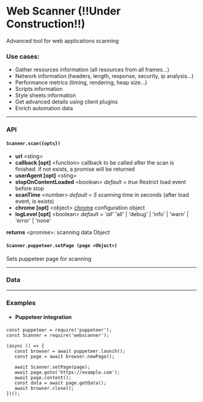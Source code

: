 
# Web Scanner (!!Under Construction!!)
Advanced tool for web applications scanning
### Use cases:
- Gather resources information (all resources from all frames...)
- Network information (headers, length, response, security, ip analysis...)
- Performance metrics (timing, rendering, heap size...)
- Scripts information
- Style sheets information
- Get advanced details using client plugins
- Enrich automation data

---

### API

#### `Scanner.scan({opts})`
   - **url** \<sting> 
   - **callback [opt]** \<function>
   callback to be called after the scan is finished. if not exists, a promise will be returned
   - **userAgent [opt]** \<sting>
   - **stopOnContentLoaded** \<boolean> *default = true*
   Restrict load event before stop
   - **scanTime** \<number> *default = 5* 
   scanning time in seconds (after load event, is exists)
   -  **chrome  [opt]** \<object>
   [chrome](https://github.com/GoogleChrome/chrome-launcher) configuration object
   - **logLevel  [opt]**  \<boolean> *default = 'all'*
      'all' | 'debug' | 'info' | 'warn' | 'error' | 'none'
      	   
   **returns** \<promise>: scanning data Object  


#### `Scanner.puppeteer.setPage (page <Object>)` 

Sets puppeteer page for scanning

---

### Data

---

### Examples

- #### Puppeteer integration 
 ````
const puppeteer = require('puppeteer');
const Scanner = require('webscanner');

(async () => {
    const browser = await puppeteer.launch();
    const page = await browser.newPage();
    
    await Scanner.setPage(page);
    await page.goto('https://example.com');
    await page.content();
    const data = await page.getData();
    await browser.close();
})();
````
